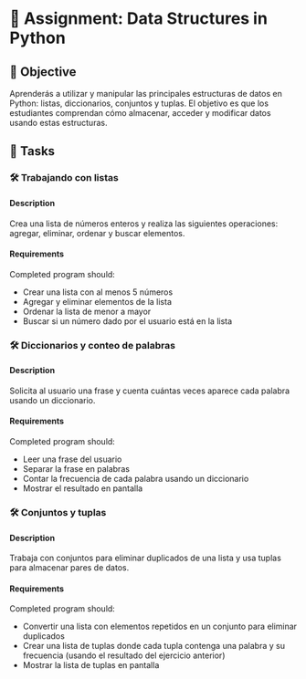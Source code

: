 # 📘 Assignment: Data Structures in Python

## 🎯 Objective

Aprenderás a utilizar y manipular las principales estructuras de datos en Python: listas, diccionarios, conjuntos y tuplas. El objetivo es que los estudiantes comprendan cómo almacenar, acceder y modificar datos usando estas estructuras.

## 📝 Tasks

### 🛠️ Trabajando con listas

#### Description
Crea una lista de números enteros y realiza las siguientes operaciones: agregar, eliminar, ordenar y buscar elementos.

#### Requirements
Completed program should:

- Crear una lista con al menos 5 números
- Agregar y eliminar elementos de la lista
- Ordenar la lista de menor a mayor
- Buscar si un número dado por el usuario está en la lista


### 🛠️ Diccionarios y conteo de palabras

#### Description
Solicita al usuario una frase y cuenta cuántas veces aparece cada palabra usando un diccionario.

#### Requirements
Completed program should:

- Leer una frase del usuario
- Separar la frase en palabras
- Contar la frecuencia de cada palabra usando un diccionario
- Mostrar el resultado en pantalla


### 🛠️ Conjuntos y tuplas

#### Description
Trabaja con conjuntos para eliminar duplicados de una lista y usa tuplas para almacenar pares de datos.

#### Requirements
Completed program should:

- Convertir una lista con elementos repetidos en un conjunto para eliminar duplicados
- Crear una lista de tuplas donde cada tupla contenga una palabra y su frecuencia (usando el resultado del ejercicio anterior)
- Mostrar la lista de tuplas en pantalla
